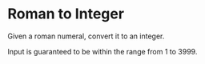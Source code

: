 # Roman to Integer

Given a roman numeral, convert it to an integer.

Input is guaranteed to be within the range from 1 to 3999.